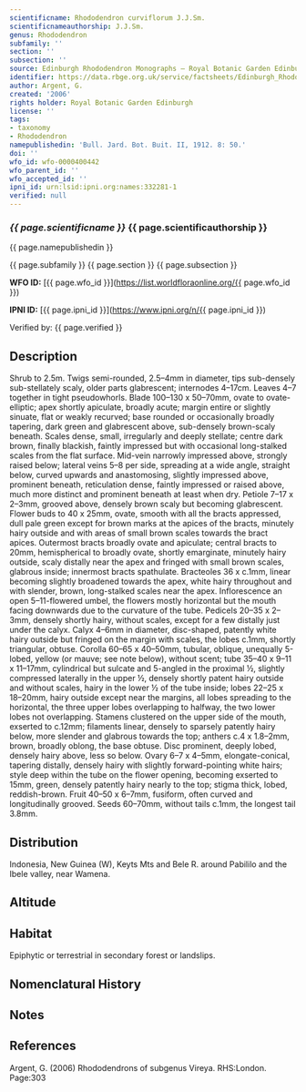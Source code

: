 ```yaml
---
scientificname: Rhododendron curviflorum J.J.Sm.
scientificnameauthorship: J.J.Sm.
genus: Rhododendron
subfamily: ''
section: ''
subsection: ''
source: Edinburgh Rhododendron Monographs – Royal Botanic Garden Edinburgh
identifier: https://data.rbge.org.uk/service/factsheets/Edinburgh_Rhododendron_Monographs.xhtml
author: Argent, G.
created: '2006'
rights holder: Royal Botanic Garden Edinburgh
license: ''
tags:
- taxonomy
- Rhododendron
namepublishedin: 'Bull. Jard. Bot. Buit. II, 1912. 8: 50.'
doi: ''
wfo_id: wfo-0000400442
wfo_parent_id: ''
wfo_accepted_id: ''
ipni_id: urn:lsid:ipni.org:names:332281-1
verified: null
---
```

### _{{ page.scientificname }}_ {{ page.scientificauthorship }}
 {{ page.namepublishedin }}

{{ page.subfamily }} {{ page.section }} {{ page.subsection }}

**WFO ID:** [{{ page.wfo_id }}](https://list.worldfloraonline.org/{{ page.wfo_id }})

**IPNI ID:** [{{ page.ipni_id }}](https://www.ipni.org/n/{{ page.ipni_id }})

Verified by: {{ page.verified }}



## Description
Shrub to 2.5m. Twigs semi-rounded, 2.5–4mm in diameter, tips sub-densely sub-stellately scaly, older parts glabrescent; internodes 4–17cm. Leaves 4–7 together in tight pseudowhorls. Blade 100–130 x 50–70mm, ovate to ovate-elliptic; apex shortly apiculate, broadly acute; margin entire or slightly sinuate, flat or weakly recurved; base rounded or occasionally broadly tapering, dark green and glabrescent above, sub-densely brown-scaly beneath. Scales dense, small, irregularly and deeply stellate; centre dark brown, finally blackish, faintly impressed but with occasional long-stalked scales from the flat surface. Mid-vein narrowly impressed above, strongly raised below; lateral veins 5–8 per side, spreading at a wide angle, straight below, curved upwards and anastomosing, slightly impressed above, prominent beneath, reticulation dense, faintly impressed or raised above, much more distinct and prominent beneath at least when dry. Petiole 7–17 x 2–3mm, grooved above, densely brown scaly but becoming glabrescent. Flower buds to 40 x 25mm, ovate, smooth with all the bracts appressed, dull pale green except for brown marks at the apices of the bracts, minutely hairy outside and with areas of small brown scales towards the bract apices. Outermost bracts broadly ovate and apiculate; central bracts to 20mm, hemispherical to broadly ovate, shortly emarginate, minutely hairy outside, scaly distally near the apex and fringed with small brown scales, glabrous inside; innermost bracts spathulate. Bracteoles 36 x c.1mm, linear becoming slightly broadened towards the apex, white hairy throughout and with slender, brown, long-stalked scales near the apex. Inflorescence an open 5–11-flowered umbel, the flowers mostly horizontal but the mouth facing downwards due to the curvature of the tube. Pedicels 20–35 x 2–3mm, densely shortly hairy, without scales, except for a few distally just under the calyx. Calyx 4–6mm in diameter, disc-shaped, patently white hairy outside but fringed on the margin with scales, the lobes c.1mm, shortly triangular, obtuse. Corolla 60–65 x 40–50mm, tubular, oblique, unequally 5-lobed, yellow (or mauve; see note below), without scent; tube 35–40 x 9–11 x 11–17mm, cylindrical but sulcate and 5-angled in the proximal ½, slightly compressed laterally in the upper ½, densely shortly patent hairy outside and without scales, hairy in the lower ½ of the tube inside; lobes 22–25 x 18–20mm, hairy outside except near the margins, all lobes spreading to the horizontal, the three upper lobes overlapping to halfway, the two lower lobes not overlapping. Stamens clustered on the upper side of the mouth, exserted to c.12mm; filaments linear, densely to sparsely patently hairy below, more slender and glabrous towards the top; anthers c.4 x 1.8–2mm, brown, broadly oblong, the base obtuse. Disc prominent, deeply lobed, densely hairy above, less so below. Ovary 6–7 x 4–5mm, elongate-conical, tapering distally, densely hairy with slightly forward-pointing white hairs; style deep within the tube on the flower opening, becoming exserted to 15mm, green, densely patently hairy nearly to the top; stigma thick, lobed, reddish-brown. Fruit 40–50 x 6–7mm, fusiform, often curved and longitudinally grooved. Seeds 60–70mm, without tails c.1mm, the longest tail 3.8mm.

## Distribution
Indonesia, New Guinea (W), Keyts Mts and Bele R. around Pabililo and the Ibele valley, near Wamena.

## Altitude


## Habitat
Epiphytic or terrestrial in secondary forest or landslips.

## Nomenclatural History

                       
## Notes


## References

Argent, G. (2006) Rhododendrons of subgenus Vireya. RHS:London. Page:303
